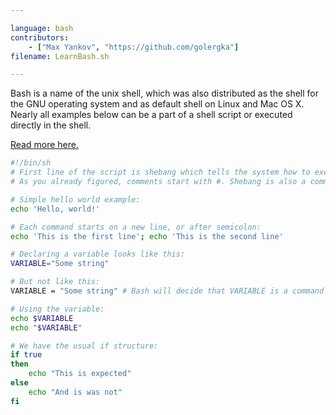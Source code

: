 ```yaml
---

language: bash
contributors:
    - ["Max Yankov", "https://github.com/golergka"]
filename: LearnBash.sh

---
```


Bash is a name of the unix shell, which was also distributed as the shell for the GNU operating system and as default shell on Linux and Mac OS X.
Nearly all examples below can be a part of a shell script or executed directly in the shell.

[Read more here.](http://www.gnu.org/software/bash/manual/bashref.html)

```bash
#!/bin/sh
# First line of the script is shebang which tells the system how to execute the script: http://en.wikipedia.org/wiki/Shebang_(Unix)
# As you already figured, comments start with #. Shebang is also a comment.

# Simple hello world example:
echo 'Hello, world!'

# Each command starts on a new line, or after semicolon:
echo 'This is the first line'; echo 'This is the second line'

# Declaring a variable looks like this:
VARIABLE="Some string"

# But not like this:
VARIABLE = "Some string" # Bash will decide that VARIABLE is a command he must execute and give an error because it couldn't be found.

# Using the variable:
echo $VARIABLE
echo "$VARIABLE"

# We have the usual if structure:
if true
then
	echo "This is expected"
else
	echo "And is was not"
fi

```